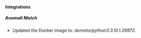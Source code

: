 #### Integrations
##### Anomali Match
- Updated the Docker image to: *demisto/python3:3.10.1.26972*.
